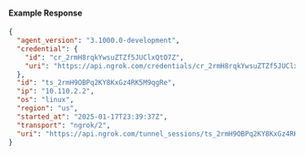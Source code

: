 <!-- Code generated for API Clients. DO NOT EDIT. -->
#### Example Response
```json
{
  "agent_version": "3.1000.0-development",
  "credential": {
    "id": "cr_2rmH8rqkYwsuZTZf5JUClxQtO7Z",
    "uri": "https://api.ngrok.com/credentials/cr_2rmH8rqkYwsuZTZf5JUClxQtO7Z"
  },
  "id": "ts_2rmH9OBPq2KY8KxGz4RK5M9qgRe",
  "ip": "10.110.2.2",
  "os": "linux",
  "region": "us",
  "started_at": "2025-01-17T23:39:37Z",
  "transport": "ngrok/2",
  "uri": "https://api.ngrok.com/tunnel_sessions/ts_2rmH9OBPq2KY8KxGz4RK5M9qgRe"
}
